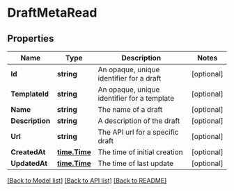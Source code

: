 # DraftMetaRead

## Properties

Name | Type | Description | Notes
------------ | ------------- | ------------- | -------------
**Id** | **string** | An opaque, unique identifier for a draft | [optional] 
**TemplateId** | **string** | An opaque, unique identifier for a template | [optional] 
**Name** | **string** | The name of a draft | [optional] 
**Description** | **string** | A description of the draft | [optional] 
**Url** | **string** | The API url for a specific draft | [optional] 
**CreatedAt** | [**time.Time**](time.Time.md) | The time of initial creation | [optional] 
**UpdatedAt** | [**time.Time**](time.Time.md) | The time of last update | [optional] 

[[Back to Model list]](../README.md#documentation-for-models) [[Back to API list]](../README.md#documentation-for-api-endpoints) [[Back to README]](../README.md)


